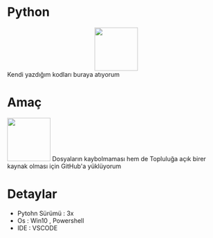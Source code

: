 # Python
<center><img width="100" src="https://maxcdn.icons8.com/Share/icon/Logos/python1600.png"></center>
Kendi yazdığım kodları buraya atıyorum
<h1>Amaç</h1>
<img src="https://galeri13.uludagsozluk.com/657/yazarlarin-aklina-takilan-soru-isaretleri_1095152.jpg" width="100">
Dosyaların kaybolmaması hem de Topluluğa açık birer kaynak olması için GitHub'a yüklüyorum
<h1>Detaylar</h1>
<ul>
 <li>Pytohn Sürümü : 3x</li>
<li>Os : Win10 , Powershell</li>
<li>IDE : VSCODE</li>
</ul>
